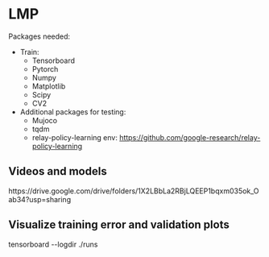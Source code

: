 # LMP

Packages needed:
* Train:
  * Tensorboard
  * Pytorch
  * Numpy
  * Matplotlib
  * Scipy
  * CV2
* Additional packages for testing:
  * Mujoco
  * tqdm
  * relay-policy-learning env: https://github.com/google-research/relay-policy-learning

<h2> Videos and models</h2>
https://drive.google.com/drive/folders/1X2LBbLa2RBjLQEEP1bqxm035ok_Oab34?usp=sharing

<h2> Visualize training error and validation plots</h2>
tensorboard --logdir ./runs
